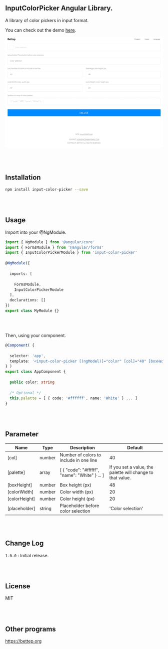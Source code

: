 ## InputColorPicker Angular Library.

A library of color pickers in input format.

You can check out the demo <a href="https://bettep.org/input-color-picker">here</a>.

![Excute](https://raw.githubusercontent.com/Hongdaesik/InputColorPicker/master/DEMO.gif)

<br><br>

## Installation

```bash
npm install input-color-picker --save
```

<br><br>

## Usage

Import into your @NgModule.
```typescript
import { NgModule } from '@angular/core'
import { FormsModule } from '@angular/forms'
import { InputColorPickerModule } from 'input-color-picker'

@NgModule({

  imports: [

    FormsModule,
    InputColorPickerModule
  ],
  declarations: []
})
export class MyModule {}
```

<br><br>

Then, using your component.
```typescript
@Component( {

  selector: 'app',
  template: '<input-color-picker [(ngModel)]="color" [col]="40" [boxHeight]="48" [colorWidth]="20" [colorHeight]="20" [placeholder]="\'Color selection\'"></input-color-picker>'
} )
export class AppComponent {

  public color: string

  /* Optional */
  this.palette = [ { code: '#ffffff', name: 'White' } ... ]
}
```

<br><br>

## Parameter
|Name|Type|Description|Default|
|---|---|---|---|
|[col]|number|Number of colors to include in one line|40|
|[palette]|array|[ { "code": "#ffffff", "name": "White" } ... ]|If you set a value, the palette will change to that value.|
|[boxHeight]|number|Box height (px)|48|
|[colorWidth]|number|Color width (px)|20|
|[colorHeight]|number|Color height (px)|20|
|[placeholder]|string|Placeholder before color selection|'Color selection'|

<br><br>

## Change Log

`1.0.0` : Initial release.

<br><br>

## License

MIT

<br><br>

## Other programs

<https://bettep.org>